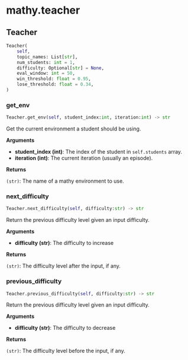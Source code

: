 # mathy.teacher

## Teacher
```python
Teacher(
    self,
    topic_names: List[str],
    num_students: int = 1,
    difficulty: Optional[str] = None,
    eval_window: int = 50,
    win_threshold: float = 0.95,
    lose_threshold: float = 0.34,
)
```

### get_env
```python
Teacher.get_env(self, student_index:int, iteration:int) -> str
```
Get the current environment a student should be using.

__Arguments__

- __student_index (int)__: The index of the student in `self.students` array.
- __iteration (int)__: The current iteration (usually an episode).

__Returns__

`(str)`: The name of a mathy environment to use.

### next_difficulty
```python
Teacher.next_difficulty(self, difficulty:str) -> str
```
Return the previous difficulty level given an input difficulty.

__Arguments__

- __difficulty (str)__: The difficulty to increase

__Returns__

`(str)`: The difficulty level after the input, if any.

### previous_difficulty
```python
Teacher.previous_difficulty(self, difficulty:str) -> str
```
Return the previous difficulty level given an input difficulty.

__Arguments__

- __difficulty (str)__: The difficulty to decrease

__Returns__

`(str)`: The difficulty level before the input, if any.

